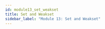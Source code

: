 ```yaml
---
id: module13_set_weakset
title: Set and Weakset
sidebar_label: "Module 13: Set and Weakset"
---
```


